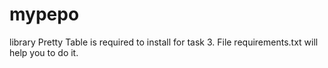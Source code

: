 # mypepo
library Pretty Table is required to install for task 3. File requirements.txt will help you to do it.